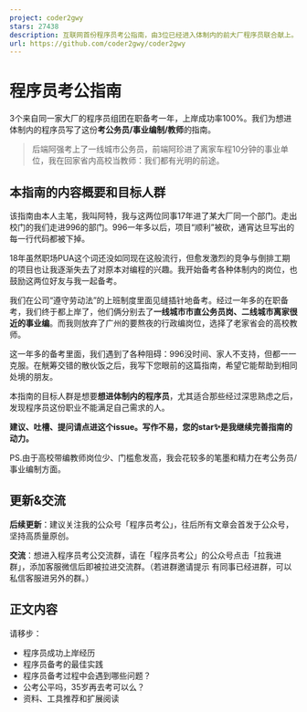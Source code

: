 ```yaml
---
project: coder2gwy
stars: 27438
description: 互联网首份程序员考公指南，由3位已经进入体制内的前大厂程序员联合献上。
url: https://github.com/coder2gwy/coder2gwy
---
```


程序员考公指南
=======

3个来自同一家大厂的程序员组团在职备考一年，上岸成功率100%。我们为想进体制内的程序员写了这份**考公务员/事业编制/教师**的指南。

> 后端阿强考上了一线城市公务员，前端阿珍进了离家车程10分钟的事业单位，我在回家省内高校当教师：我们都有光明的前途。

本指南的内容概要和目标人群
-------------

该指南由本人主笔，我叫阿特，我与这两位同事17年进了某大厂同一个部门。走出校门的我们走进996的部门。996一年多以后，项目“顺利”被砍，通宵达旦写出的每一行代码都被下掉。

18年虽然职场PUA这个词还没如同现在这般流行，但愈发激烈的竞争与倒排工期的项目也让我逐渐失去了对原本对编程的兴趣。我开始备考各种体制内的岗位，也鼓励这两位好友与我一起备考。

我们在公司“遵守劳动法”的上班制度里面见缝插针地备考。经过一年多的在职备考，我们终于都上岸了，他们俩分别去了**一线城市市直公务员岗、二线城市离家很近的事业编**。而我则放弃了广州的要熬夜的行政编岗位，选择了老家省会的高校教师。

这一年多的备考里面，我们遇到了各种阻碍：996没时间、家人不支持，但都一一克服。在觥筹交错的散伙饭之后，我写下您眼前的这篇指南，希望它能帮助到相同处境的朋友。

本指南的目标人群是想要**想进体制内的程序员**，尤其适合那些经过深思熟虑之后，发现程序员这份职业不能满足自己需求的人。

**建议、吐槽、提问请点进这个issue。写作不易，您的star✨是我继续完善指南的动力。**

PS.由于高校带编教师岗位少、门槛愈发高，我会花较多的笔墨和精力在考公务员/事业编制方面。

更新&交流
-----

**后续更新**：建议关注我的公众号「程序员考公」，往后所有文章会首发于公众号，坚持高质量原创。

**交流**：想进入程序员考公交流群，请在「程序员考公」的公众号点击「拉我进群」，添加客服微信后即被拉进交流群。（若进群邀请提示 有同事已经进群，可以私信客服进另外的群。）

正文内容
----

请移步：

-   程序员成功上岸经历
-   程序员备考的最佳实践
-   程序员备考过程中会遇到哪些问题？
-   公考公平吗，35岁再去考可以么？
-   资料、工具推荐和扩展阅读
